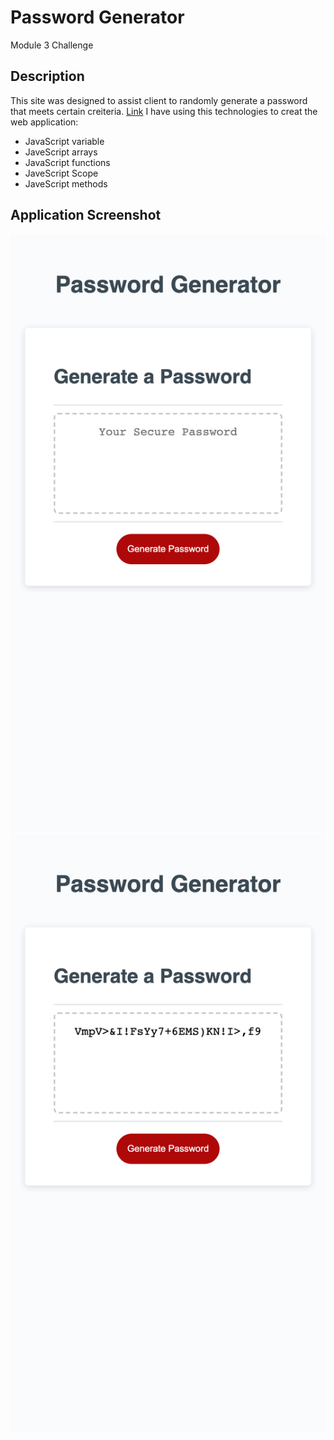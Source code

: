 # Password Generator
Module 3 Challenge
## Description
This site was designed to assist client to randomly generate a password that meets certain creiteria. 
[Link](https://zhngzh527.github.io/JavaScript-Challenge-Password-Generator/)
I have using this technologies to creat the web application:
- JavaScript variable
- JaveScript arrays
- JavaScript functions
- JaveScript Scope
- JaveScript methods

## Application Screenshot
![alt text](Images/Screenshot1.png)
![alt text](Images/Screenshot2.png)
